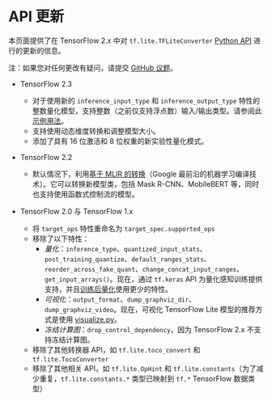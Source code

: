# API 更新 <a name="api_updates"></a>

本页面提供了在 TensorFlow 2.x 中对 `tf.lite.TFLiteConverter` [Python API](index.md) 进行的更新的信息。

注：如果您对任何更改有疑问，请提交 [GitHub 议题](https://github.com/tensorflow/tensorflow/issues/new?template=60-tflite-converter-issue.md)。

- TensorFlow 2.3

    - 对于使用新的 `inference_input_type` 和 `inference_output_type` 特性的整数量化模型，支持整数（之前仅支持浮点数）输入/输出类型。请参阅此[示例用法](../../performance/post_training_quantization.md#integer_only)。
    - 支持使用动态维度转换和调整模型大小。
    - 添加了具有 16 位激活和 8 位权重的新实验性量化模式。

- TensorFlow 2.2

    - 默认情况下，利用[基于 MLIR 的转换](https://mlir.llvm.org/)（Google 最前沿的机器学习编译技术）。它可以转换新模型类，包括 Mask R-CNN、MobileBERT 等，同时也支持使用函数式控制流的模型。

- TensorFlow 2.0 与 TensorFlow 1.x

    - 将 `target_ops` 特性重命名为 `target_spec.supported_ops`
    - 移除了以下特性：
        - *量化*：`inference_type`、`quantized_input_stats`、`post_training_quantize`、`default_ranges_stats`、`reorder_across_fake_quant`、`change_concat_input_ranges`、`get_input_arrays()`。现在，通过 <code>tf.keras</code> API 为<a>量化感知训练</a>提供支持，并且[训练后量化](../../performance/post_training_quantization.md)使用更少的特性。
        - *可视化*：`output_format`、`dump_graphviz_dir`、`dump_graphviz_video`。现在，可视化 TensorFlow Lite 模型的推荐方式是使用 [visualize.py](https://github.com/tensorflow/tensorflow/blob/master/tensorflow/lite/tools/visualize.py)。
        - *冻结计算图*：`drop_control_dependency`，因为 TensorFlow 2.x 不支持冻结计算图。
    - 移除了其他转换器 API，如 `tf.lite.toco_convert` 和 `tf.lite.TocoConverter`
    - 移除了其他相关 API，如 `tf.lite.OpHint` 和 `tf.lite.constants`（为了减少重复，`tf.lite.constants.*` 类型已映射到 `tf.*` TensorFlow 数据类型）
